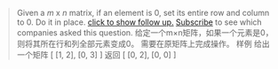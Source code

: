 > Given a *m* x *n* matrix, if an element is 0, set its entire row and column to 0. Do it in place.
[click to show follow up.](https://leetcode.com/problems/set-matrix-zeroes/#)
[Subscribe](https://leetcode.com/subscribe/) to see which companies asked this question.
给定一个m×n矩阵，如果一个元素是0，则将其所在行和列全部元素变成0。
需要在原矩阵上完成操作。
样例
给出一个矩阵
[
  [1, 2],
  [0, 3]
]
返回
[
  [0, 2],
  [0, 0]
]
